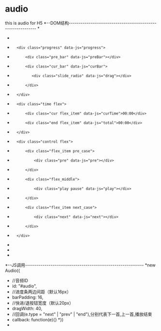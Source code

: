 # audio
this is audio for H5
*--DOM结构-------------------------------------------------------------
*<!-- 音频播放器 start -->
*   <div class="audio">
*       <div class="progress" data-js="progress">
*           <div class="pre_bar" data-js="preBar"></div>
*           <div class="cur_bar" data-js="curBar">
*              <div class="slide_radio" data-js="drag"></div>
*           </div> 
*       </div>
*       <div class="time flex">
*           <div class="cur flex_item" data-js="curTime">00:00</div>
*           <div class="end flex_item" data-js="total">00:00</div>
*       </div>
*       <div class="control flex">
*           <div class="flex_item pre_case">
*               <div class="pre" data-js="pre"></div>
*           </div>
*           <div class="flex_middle">
*               <div class="play pause" data-js="play"></div>
*           </div>
*           <div class="flex_item next_case">
*               <div class="next" data-js="next"></div>
*           </div>
*       </div>
*   </div>
*   <audio id="audio" src="1234.m4a"></audio>
*   <!-- 音频播放器 end -->
*--JS调用------------------------------------------------------------- 
*new Audio({
*   //音频ID
*   id: "#audio",
*   //进度条两边间距（默认16px）
*   barPadding: 16,
*   //快进/退按钮宽度（默认20px）
*   dragWidth: 40,
*   //回调(e.type = "next" | "prev" | "end"),分别代表下一首,上一首,播放结束
*   callback: function(e){}
*})
*